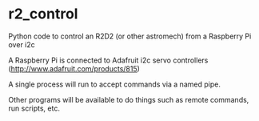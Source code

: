 r2_control
==========

Python code to control an R2D2 (or other astromech) from a Raspberry Pi over i2c

A Raspberry Pi is connected to Adafruit i2c servo controllers (http://www.adafruit.com/products/815)

A single process will run to accept commands via a named pipe. 

Other programs will be available to do things such as remote commands, run scripts, etc.

